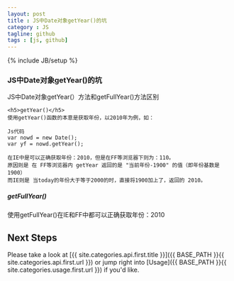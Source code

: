 ```yaml
---
layout: post
title : JS中Date对象getYear()的坑
category : JS
tagline: github
tags : [js, github]
---
```

{% include JB/setup %}

<h3>JS中Date对象getYear()的坑</h3>
    JS中Date对象getYear(）方法和getFullYear()方法区别

    <h5>getYear()</h5>
    使用getYear()函数的本意是获取年份，以2010年为例，如：

    Js代码 
    var nowd = new Date();  
    var yf = nowd.getYear(); 
    
    在IE中是可以正确获取年份：2010，但是在FF等浏览器下则为：110。
    原因则是 在 FF等浏览器内 getYear 返回的是 "当前年份-1900" 的值（即年份基数是1900）
    而IE则是 当today的年份大于等于2000的时，直接将1900加上了，返回的 2010。    

<h5>getFullYear()</h5>
    使用getFullYear()在IE和FF中都可以正确获取年份：2010


## Next Steps

Please take a look at [{{ site.categories.api.first.title }}]({{ BASE_PATH }}{{ site.categories.api.first.url }}) 
or jump right into [Usage]({{ BASE_PATH }}{{ site.categories.usage.first.url }}) if you'd like.